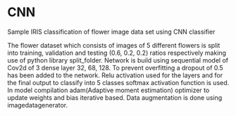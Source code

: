 # CNN
Sample IRIS classification of flower image data set using CNN classifier

The flower dataset which consists of images of 5 different flowers is split into training, validation and testing (0.6, 0.2, 0.2) ratios respectively making use of python library split_folder. Network is build using sequential model of Cov2d of 3 dense layer 32, 68, 128. To prevent overfitting a dropout of 0.5 has been added to the network. Relu activation used for the layers and for the final output to classify into 5 classes softmax activation function is used. In model compilation adam(Adaptive moment estimation) optimizer to update weights and bias iterative based. Data augmentation is done using imagedatagenerator.
